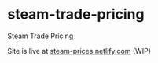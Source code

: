 # steam-trade-pricing
Steam Trade Pricing

Site is live at [steam-prices.netlify.com](https://steam-prices.netlify.com/) (WIP)
